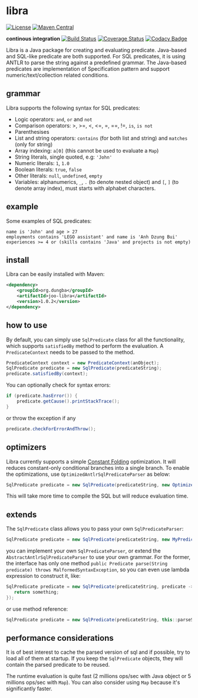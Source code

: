 # libra
[![License](https://img.shields.io/github/license/dungba88/libra.svg?maxAge=2592000)](LICENSE)
[![Maven Central](https://img.shields.io/maven-central/v/org.dungba/joo-libra.svg?maxAge=2592000)](http://mvnrepository.com/artifact/org.dungba/joo-libra)

**continous integration**
[![Build Status](https://travis-ci.org/dungba88/libra.svg?branch=master)](https://travis-ci.org/dungba88/libra)
[![Coverage Status](https://coveralls.io/repos/github/dungba88/libra/badge.svg?branch=master)](https://coveralls.io/github/dungba88/libra?branch=master)
[![Codacy Badge](https://api.codacy.com/project/badge/Grade/b5162a68d84944299bd36ebdfd56987b)](https://www.codacy.com/app/dungba88/libra?utm_source=github.com&amp;utm_medium=referral&amp;utm_content=dungba88/libra&amp;utm_campaign=Badge_Grade)

Libra is a Java package for creating and evaluating predicate. Java-based and SQL-like predicate are both supported. For SQL predicates, it is using ANTLR to parse the string against a predefined grammar. The Java-based predicates are implementation of Specification pattern and support numeric/text/collection related conditions.

## grammar

Libra supports the following syntax for SQL predicates:

- Logic operators: `and`, `or` and `not`
- Comparison operators: >, >=, <, <=, =, ==, !=, `is`, `is not`
- Parenthesises
- List and string operators: `contains` (for both list and string) and `matches` (only for string)
- Array indexing: `a[0]` (this cannot be used to evaluate a `Map`)
- String literals, single quoted, e.g: `'John'`
- Numeric literals: `1`, `1.0`
- Boolean literals: `true`, `false`
- Other literals: `null`, `undefined`, `empty`
- Variables: alphanumerics, `_`, `.` (to denote nested object) and `[`, `]` (to denote array index), must starts with alphabet characters.

## example

Some examples of SQL predicates:

```
name is 'John' and age > 27
employments contains 'LEGO assistant' and name is 'Anh Dzung Bui'
experiences >= 4 or (skills contains 'Java' and projects is not empty)
```
## install

Libra can be easily installed with Maven:

```xml
<dependency>
    <groupId>org.dungba</groupId>
    <artifactId>joo-libra</artifactId>
    <version>1.0.2</version>
</dependency>
```

## how to use

By default, you can simply use `SqlPredicate` class for all the functionality, which supports `satisfiedBy` method to perform the evaluation. A `PredicateContext` needs to be passed to the method.

```java
PredicateContext context = new PredicateContext(anObject);
SqlPredicate predicate = new SqlPredicate(predicateString);
predicate.satisfiedBy(context);
```

You can optionally check for syntax errors:
```java
if (predicate.hasError()) {
    predicate.getCause().printStackTrace();
}
```

or throw the exception if any
```java
predicate.checkForErrorAndThrow();
```

## optimizers

Libra currently supports a simple [Constant Folding](https://en.wikipedia.org/wiki/Constant_folding) optimization. It will reduces constant-only conditional branches into a single branch. To enable the optimizations, use `OptimizedAntlrSqlPredicateParser` as below:

```java
SqlPredicate predicate = new SqlPredicate(predicateString, new OptimizedAntlrSqlPredicateParser());
```

This will take more time to compile the SQL but will reduce evaluation time.

## extends

The `SqlPredicate` class allows you to pass your own `SqlPredicateParser`:

```java
SqlPredicate predicate = new SqlPredicate(predicateString, new MyPredicateParser());
```

you can implement your own `SqlPredicateParser`, or extend the `AbstractAntlrSqlPredicateParser` to use your own grammar. For the former, the interface has only one method `public Predicate parse(String predicate) throws MalformedSyntaxException`, so you can even use lambda expression to construct it, like:

```java
SqlPredicate predicate = new SqlPredicate(predicateString, predicate -> {
   return something; 
});
```

or use method reference:

```java
SqlPredicate predicate = new SqlPredicate(predicateString, this::parseSql);
```

## performance considerations

It is of best interest to cache the parsed version of sql and if possible, try to load all of them at startup. If you keep the `SqlPredicate` objects, they will contain the parsed predicate to be reused.

The runtime evaluation is quite fast (2 millions ops/sec with Java object or 5 millions ops/sec with `Map`). You can also consider using `Map` because it's significantly faster.
